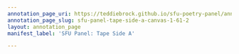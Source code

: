 ```yaml
---
annotation_page_uri: https://teddiebrock.github.io/sfu-poetry-panel/annotations/sfu-panel-tape-side-a-canvas-1-61-2.json
annotation_page_slug: sfu-panel-tape-side-a-canvas-1-61-2
layout: annotation_page
manifest_label: 'SFU Panel: Tape Side A'

---
```

